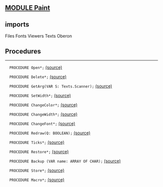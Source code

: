 
## [MODULE Paint](https://github.com/io-core/Paint/blob/main/Paint.Mod)

  ## imports
 Files Fonts Viewers Texts Oberon
## Procedures
---

`  PROCEDURE Open*;` [(source)](https://github.com/io-core/Paint/blob/main/Paint.Mod#L15)


`  PROCEDURE Delete*;` [(source)](https://github.com/io-core/Paint/blob/main/Paint.Mod#L36)


`  PROCEDURE GetArg(VAR S: Texts.Scanner);` [(source)](https://github.com/io-core/Paint/blob/main/Paint.Mod#L45)


`  PROCEDURE SetWidth*;` [(source)](https://github.com/io-core/Paint/blob/main/Paint.Mod#L54)


`  PROCEDURE ChangeColor*;` [(source)](https://github.com/io-core/Paint/blob/main/Paint.Mod#L60)


`  PROCEDURE ChangeWidth*;` [(source)](https://github.com/io-core/Paint/blob/main/Paint.Mod#L68)


`  PROCEDURE ChangeFont*;` [(source)](https://github.com/io-core/Paint/blob/main/Paint.Mod#L76)


`  PROCEDURE Redraw(Q: BOOLEAN);` [(source)](https://github.com/io-core/Paint/blob/main/Paint.Mod#L85)


`  PROCEDURE Ticks*;` [(source)](https://github.com/io-core/Paint/blob/main/Paint.Mod#L96)


`  PROCEDURE Restore*;` [(source)](https://github.com/io-core/Paint/blob/main/Paint.Mod#L100)


`  PROCEDURE Backup (VAR name: ARRAY OF CHAR);` [(source)](https://github.com/io-core/Paint/blob/main/Paint.Mod#L104)


`  PROCEDURE Store*;` [(source)](https://github.com/io-core/Paint/blob/main/Paint.Mod#L115)


`  PROCEDURE Macro*;` [(source)](https://github.com/io-core/Paint/blob/main/Paint.Mod#L142)

